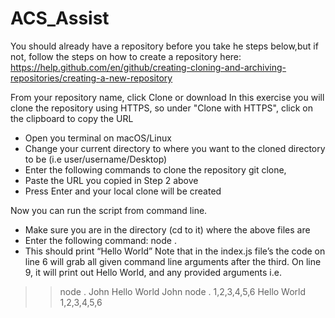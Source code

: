 # ACS_Assist

You should already have a repository before you take he steps below,but if not, follow the steps on how to create a repository here:
https://help.github.com/en/github/creating-cloning-and-archiving-repositories/creating-a-new-repository

From your repository name, click Clone or download
In this exercise you will clone the repository using HTTPS, so under "Clone with HTTPS", click on the clipboard to copy the URL

- Open you terminal on macOS/Linux
- Change your current directory to where you want to the cloned directory to be (i.e user/username/Desktop)
- Enter the following commands to clone the repository git clone,
- Paste the URL you copied in Step 2 above 
- Press Enter and your local clone will be created

Now you can run the script from command line.
- Make sure you are in the directory (cd to it) where the above files are
- Enter the following command: node .
- This should print “Hello World”
Note that in the index.js file’s the code on line 6 will grab all given command line arguments after the third. On line 9, it will print out Hello World, and any provided arguments
i.e. 

>>node . John
Hello World John
>>node . 1,2,3,4,5,6
Hello World 1,2,3,4,5,6
